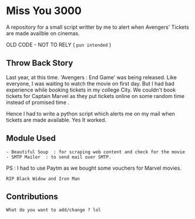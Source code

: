 # Miss You 3000
A repository for a small script writter by me to alert when Avengers' Tickets are made availble on cinemas.

OLD CODE - NOT TO RELY ( `pun intended` )

## Throw Back Story
Last year, at this time. 'Avengers : End Game' was being released.
Like everyone, I was waiting to watch the movie on first day.
But I had bad experience while booking tickets in my college City.
We couldn't book tickets for Captain Marvel as they put tickets online on some random time instead of promised time .

Hence I had to write a python script which alerts me on my mail when tickets are made available. Yes It worked.


## Module Used
    - Beautiful Soup  : for scraping web content and check for the movie
    - SMTP Mailer  : to send mail over SMTP.



PS : I had to use Paytm as we bought some vouchers for Marvel movies.

`RIP Black Widow and Iron Man`

## Contributions
    What do you want to add/change ? lol 